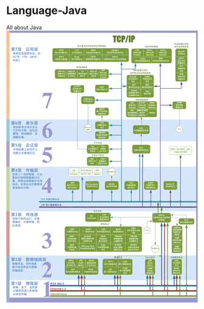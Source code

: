 # Language-Java
All about Java
![](https://github.com/XXXLRC/Language-Java/blob/5253c4bc564ea3591c47018828d9c604f37d35b0/images/2021110300002.png)
